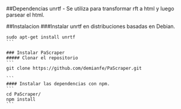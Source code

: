##Dependencias
unrtf -  Se utiliza para transformar rft a html y luego parsear el html.

##Instalacion
###Instalar unrtf en distribuciones basadas en Debian.
````
sudo apt-get install unrtf
```

### Instalar PaScraper
##### Clonar el repositorio
```
git clone https://github.com/demianfe/PaScraper.git

```
#### Instalar las dependencias con npm.
```
cd PaScraper/
npm install
```

